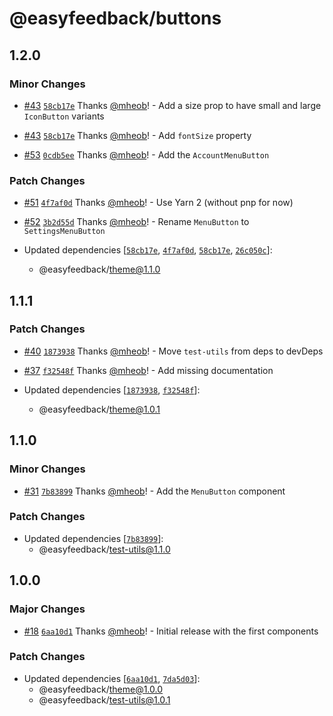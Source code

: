 # @easyfeedback/buttons

## 1.2.0

### Minor Changes

- [#43](https://github.com/easyfeedback/RCL/pull/43)
  [`58cb17e`](https://github.com/easyfeedback/RCL/commit/58cb17eafbf45c8d147006897ff0e4dc4b1ba974)
  Thanks [@mheob](https://github.com/mheob)! - Add a size prop to have small and large `IconButton`
  variants

* [#43](https://github.com/easyfeedback/RCL/pull/43)
  [`58cb17e`](https://github.com/easyfeedback/RCL/commit/58cb17eafbf45c8d147006897ff0e4dc4b1ba974)
  Thanks [@mheob](https://github.com/mheob)! - Add `fontSize` property

- [#53](https://github.com/easyfeedback/RCL/pull/53)
  [`0cdb5ee`](https://github.com/easyfeedback/RCL/commit/0cdb5ee481d90ff1fbcc29efc8c6dcba793ddaf4)
  Thanks [@mheob](https://github.com/mheob)! - Add the `AccountMenuButton`

### Patch Changes

- [#51](https://github.com/easyfeedback/RCL/pull/51)
  [`4f7af0d`](https://github.com/easyfeedback/RCL/commit/4f7af0d0b088424bad2883d14678c98b4272af3e)
  Thanks [@mheob](https://github.com/mheob)! - Use Yarn 2 (without pnp for now)

* [#52](https://github.com/easyfeedback/RCL/pull/52)
  [`3b2d55d`](https://github.com/easyfeedback/RCL/commit/3b2d55d862cd6338dc276cb7077df232756ae001)
  Thanks [@mheob](https://github.com/mheob)! - Rename `MenuButton` to `SettingsMenuButton`

* Updated dependencies
  [[`58cb17e`](https://github.com/easyfeedback/RCL/commit/58cb17eafbf45c8d147006897ff0e4dc4b1ba974),
  [`4f7af0d`](https://github.com/easyfeedback/RCL/commit/4f7af0d0b088424bad2883d14678c98b4272af3e),
  [`58cb17e`](https://github.com/easyfeedback/RCL/commit/58cb17eafbf45c8d147006897ff0e4dc4b1ba974),
  [`26c050c`](https://github.com/easyfeedback/RCL/commit/26c050c0cceccf9a2a8ad278df39d2c1c6ac0f70)]:
  - @easyfeedback/theme@1.1.0

## 1.1.1

### Patch Changes

- [#40](https://github.com/easyfeedback/RCL/pull/40)
  [`1873938`](https://github.com/easyfeedback/RCL/commit/1873938d7e425fe0ca91fdb9922fa21bf066e325)
  Thanks [@mheob](https://github.com/mheob)! - Move `test-utils` from deps to devDeps

* [#37](https://github.com/easyfeedback/RCL/pull/37)
  [`f32548f`](https://github.com/easyfeedback/RCL/commit/f32548fd36c0fe0e37ab114efe7ac9dfd40a75d8)
  Thanks [@mheob](https://github.com/mheob)! - Add missing documentation

* Updated dependencies
  [[`1873938`](https://github.com/easyfeedback/RCL/commit/1873938d7e425fe0ca91fdb9922fa21bf066e325),
  [`f32548f`](https://github.com/easyfeedback/RCL/commit/f32548fd36c0fe0e37ab114efe7ac9dfd40a75d8)]:
  - @easyfeedback/theme@1.0.1

## 1.1.0

### Minor Changes

- [#31](https://github.com/easyfeedback/RCL/pull/31)
  [`7b83899`](https://github.com/easyfeedback/RCL/commit/7b838996624faff1b60c2d4ac558618b89593450)
  Thanks [@mheob](https://github.com/mheob)! - Add the `MenuButton` component

### Patch Changes

- Updated dependencies
  [[`7b83899`](https://github.com/easyfeedback/RCL/commit/7b838996624faff1b60c2d4ac558618b89593450)]:
  - @easyfeedback/test-utils@1.1.0

## 1.0.0

### Major Changes

- [#18](https://github.com/easyfeedback/RCL/pull/18)
  [`6aa10d1`](https://github.com/easyfeedback/RCL/commit/6aa10d1943084c884ec9451e10d0d980bc5ae19a)
  Thanks [@mheob](https://github.com/mheob)! - Initial release with the first components

### Patch Changes

- Updated dependencies
  [[`6aa10d1`](https://github.com/easyfeedback/RCL/commit/6aa10d1943084c884ec9451e10d0d980bc5ae19a),
  [`7da5d03`](https://github.com/easyfeedback/RCL/commit/7da5d034e40702beb7bd7ad14871503e61c96ccb)]:
  - @easyfeedback/theme@1.0.0
  - @easyfeedback/test-utils@1.0.1
